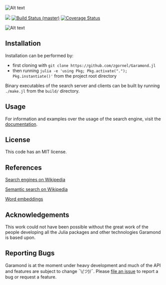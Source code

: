 ![Alt text](https://github.com/zgornel/Garamond.jl/blob/master/docs/src/assets/logo.png)

[![](https://img.shields.io/badge/docs-dev-blue.svg)](https://zgornel.github.io/Garamond.jl/dev)
[![Build Status (master)](https://travis-ci.com/zgornel/Garamond.jl.svg?token=8HcgFtAjpxwpdXiu8Fon&branch=master)](https://travis-ci.com/zgornel/Garamond.jl)
[![Coverage Status](https://coveralls.io/repos/github/zgornel/Garamond.jl/badge.svg?branch=master)](https://coveralls.io/github/zgornel/Garamond.jl?branch=master)

![Alt text](https://github.com/zgornel/Garamond.jl/blob/master/docs/src/assets/schematic.png)

## Installation

Installation can be performed by:
 - first cloning with `git clone https://github.com/zgornel/Garamond.jl`
 - then running `julia -e 'using Pkg; Pkg.activate("."); Pkg.instantiate()'` from the project root directory

Binary executables of the search server and clients can be built by running `./make.jl` from the `build/` directory.


## Usage
For information and examples over the usage of the search engine, visit the [documentation](https://zgornel.github.io/Garamond.jl/dev).


## License
This code has an MIT license.


## References
[Search engines on Wikipedia](https://en.wikipedia.org/wiki/Web_search_engine)

[Semantic search on Wikipedia](https://en.wikipedia.org/wiki/Semantic_search)

[Word embeddings](http://www.offconvex.org/2015/12/12/word-embeddings-1/)


## Acknowledgements
This work could not have been possible without the great work of the people developing all the Julia packages and other technologies Garamond is based upon.


## Reporting Bugs
Garamond is at the moment under heavy development and much of the API and features are subject to change ¯\\_(ツ)_/¯. Please [file an issue](https://github.com/zgornel/Garamond.jl/issues/new) to report a bug or request a feature.
